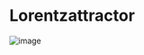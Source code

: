 # Lorentzattractor
![image](https://user-images.githubusercontent.com/67590424/118544923-8c6ce180-b773-11eb-9cc0-38e7998da313.gif)
